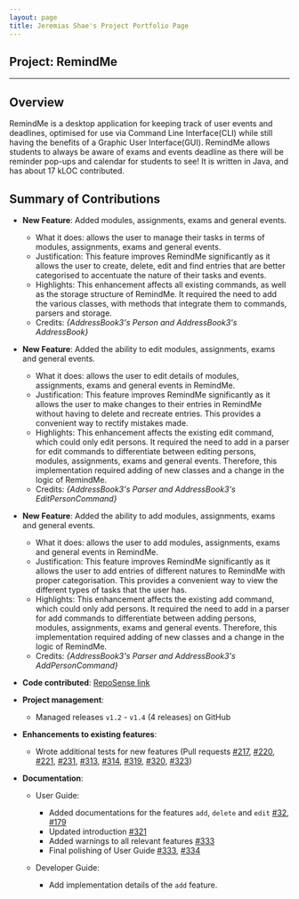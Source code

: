 ```yaml
---
layout: page
title: Jeremias Shae's Project Portfolio Page
---
```


## Project: RemindMe

---

## Overview

RemindMe is a desktop application for keeping track of user events and deadlines, optimised for use via Command Line
Interface(CLI) while still having the benefits of a Graphic User Interface(GUI).
RemindMe allows students to always be aware of exams and events deadline as there will be reminder pop-ups and calendar
for students to see!
It is written in Java, and has about 17 kLOC contributed.

## Summary of Contributions
* **New Feature**: Added modules, assignments, exams and general events.
    * What it does: allows the user to manage their tasks in terms of modules, assignments, exams and general events.
    * Justification: This feature improves RemindMe significantly as it allows the user to create, delete, edit and find entries 
      that are better categorised to accentuate the nature of their tasks and events.
    * Highlights: This enhancement affects all existing commands, as well as the storage structure of RemindMe. It required the
      need to add the various classes, with methods that integrate them to commands, parsers and storage.
    * Credits: *{AddressBook3's Person and AddressBook3's AddressBook}*
    
* **New Feature**: Added the ability to edit modules, assignments, exams and general events.
    * What it does: allows the user to edit details of modules, assignments, exams and general events in RemindMe.
    * Justification: This feature improves RemindMe significantly as it allows the user to make changes to their entries in RemindMe
      without having to delete and recreate entries. This provides a convenient way to rectify mistakes made.
    * Highlights: This enhancement affects the existing edit command, which could only edit persons. It required the need to add in a parser for edit commands 
      to differentiate between editing persons, modules, assignments, exams and general events. Therefore, this implementation required adding of new classes and a change in the logic of RemindMe.
    * Credits: *{AddressBook3's Parser and AddressBook3's EditPersonCommand}*

* **New Feature**: Added the ability to add modules, assignments, exams and general events.
    * What it does: allows the user to add modules, assignments, exams and general events in RemindMe.
    * Justification: This feature improves RemindMe significantly as it allows the user to add entries of different natures to RemindMe
      with proper categorisation. This provides a convenient way to view the different types of tasks that the user has.
    * Highlights: This enhancement affects the existing add command, which could only add persons. It required the need to add in a parser for add commands
      to differentiate between adding persons, modules, assignments, exams and general events. Therefore, this implementation required adding of new classes and a change in the logic of RemindMe.
    * Credits: *{AddressBook3's Parser and AddressBook3's AddPersonCommand}*

* **Code contributed**: [RepoSense link](https://nus-cs2103-ay2021s2.github.io/tp-dashboard/?search=w15-1&sort=groupTitle&sortWithin=title&timeframe=commit&mergegroup=&groupSelect=groupByRepos&breakdown=true&since=2021-02-19&checkedFileTypes=docs~functional-code~test-code~other&tabOpen=true&tabType=authorship&tabAuthor=jellymias&tabRepo=AY2021S2-CS2103T-W15-1%2Ftp%5Bmaster%5D&authorshipIsMergeGroup=false&authorshipFileTypes=docs~functional-code~test-code&authorshipIsBinaryFileTypeChecked=false)

* **Project management**:
    * Managed releases `v1.2` - `v1.4` (4 releases) on GitHub

* **Enhancements to existing features**:
    * Wrote additional tests for new features (Pull requests [\#217](https://github.com/AY2021S2-CS2103T-W15-1/tp/pull/217),
      [\#220](https://github.com/AY2021S2-CS2103T-W15-1/tp/pull/220), [\#221](https://github.com/AY2021S2-CS2103T-W15-1/tp/pull/221),
      [\#231](https://github.com/AY2021S2-CS2103T-W15-1/tp/pull/231), [\#313](https://github.com/AY2021S2-CS2103T-W15-1/tp/pull/313),
      [\#314](https://github.com/AY2021S2-CS2103T-W15-1/tp/pull/314), [\#319](https://github.com/AY2021S2-CS2103T-W15-1/tp/pull/319),
      [\#320](https://github.com/AY2021S2-CS2103T-W15-1/tp/pull/320), [\#323](https://github.com/AY2021S2-CS2103T-W15-1/tp/pull/323))

* **Documentation**:
    * User Guide:
        * Added documentations for the features `add`, `delete` and `edit` [\#32](https://github.com/AY2021S2-CS2103T-W15-1/tp/pull/32), [\#179](https://github.com/AY2021S2-CS2103T-W15-1/tp/pull/179)
        * Updated introduction [\#321](https://github.com/AY2021S2-CS2103T-W15-1/tp/pull/321)
        * Added warnings to all relevant features [\#333](https://github.com/AY2021S2-CS2103T-W15-1/tp/pull/333)
        * Final polishing of User Guide [\#333](https://github.com/AY2021S2-CS2103T-W15-1/tp/pull/333), [\#334](https://github.com/AY2021S2-CS2103T-W15-1/tp/pull/334)
      
    * Developer Guide:
        * Add implementation details of the `add` feature.